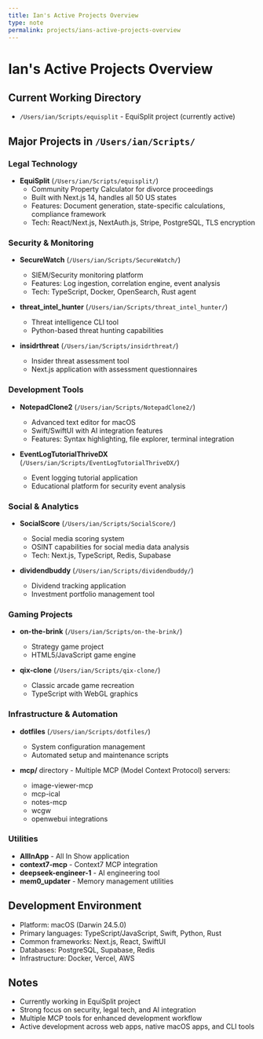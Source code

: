 ```yaml
---
title: Ian's Active Projects Overview
type: note
permalink: projects/ians-active-projects-overview
---
```


# Ian's Active Projects Overview

## Current Working Directory
- `/Users/ian/Scripts/equisplit` - EquiSplit project (currently active)

## Major Projects in `/Users/ian/Scripts/`

### Legal Technology
- **EquiSplit** (`/Users/ian/Scripts/equisplit/`)
  - Community Property Calculator for divorce proceedings
  - Built with Next.js 14, handles all 50 US states
  - Features: Document generation, state-specific calculations, compliance framework
  - Tech: React/Next.js, NextAuth.js, Stripe, PostgreSQL, TLS encryption

### Security & Monitoring
- **SecureWatch** (`/Users/ian/Scripts/SecureWatch/`)
  - SIEM/Security monitoring platform
  - Features: Log ingestion, correlation engine, event analysis
  - Tech: TypeScript, Docker, OpenSearch, Rust agent

- **threat_intel_hunter** (`/Users/ian/Scripts/threat_intel_hunter/`)
  - Threat intelligence CLI tool
  - Python-based threat hunting capabilities

- **insidrthreat** (`/Users/ian/Scripts/insidrthreat/`)
  - Insider threat assessment tool
  - Next.js application with assessment questionnaires

### Development Tools
- **NotepadClone2** (`/Users/ian/Scripts/NotepadClone2/`)
  - Advanced text editor for macOS
  - Swift/SwiftUI with AI integration features
  - Features: Syntax highlighting, file explorer, terminal integration

- **EventLogTutorialThriveDX** (`/Users/ian/Scripts/EventLogTutorialThriveDX/`)
  - Event logging tutorial application
  - Educational platform for security event analysis

### Social & Analytics
- **SocialScore** (`/Users/ian/Scripts/SocialScore/`)
  - Social media scoring system
  - OSINT capabilities for social media data analysis
  - Tech: Next.js, TypeScript, Redis, Supabase

- **dividendbuddy** (`/Users/ian/Scripts/dividendbuddy/`)
  - Dividend tracking application
  - Investment portfolio management tool

### Gaming Projects
- **on-the-brink** (`/Users/ian/Scripts/on-the-brink/`)
  - Strategy game project
  - HTML5/JavaScript game engine

- **qix-clone** (`/Users/ian/Scripts/qix-clone/`)
  - Classic arcade game recreation
  - TypeScript with WebGL graphics

### Infrastructure & Automation
- **dotfiles** (`/Users/ian/Scripts/dotfiles/`)
  - System configuration management
  - Automated setup and maintenance scripts

- **mcp/** directory - Multiple MCP (Model Context Protocol) servers:
  - image-viewer-mcp
  - mcp-ical
  - notes-mcp
  - wcgw
  - openwebui integrations

### Utilities
- **AllInApp** - All In Show application
- **context7-mcp** - Context7 MCP integration
- **deepseek-engineer-1** - AI engineering tool
- **mem0_updater** - Memory management utilities

## Development Environment
- Platform: macOS (Darwin 24.5.0)
- Primary languages: TypeScript/JavaScript, Swift, Python, Rust
- Common frameworks: Next.js, React, SwiftUI
- Databases: PostgreSQL, Supabase, Redis
- Infrastructure: Docker, Vercel, AWS

## Notes
- Currently working in EquiSplit project
- Strong focus on security, legal tech, and AI integration
- Multiple MCP tools for enhanced development workflow
- Active development across web apps, native macOS apps, and CLI tools